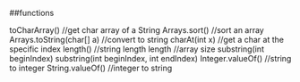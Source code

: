 ##functions

toCharArray() 				//get char array of a String
Arrays.sort()  				//sort an array
Arrays.toString(char[] a) 	//convert to string
charAt(int x) 				//get a char at the specific index
length() 					//string length
length 						//array size 
substring(int beginIndex) 
substring(int beginIndex, int endIndex)
Integer.valueOf()			//string to integer
String.valueOf()			//integer to string